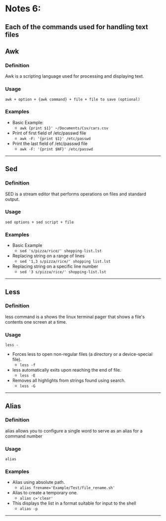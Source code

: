 # Notes 6: 

## Each of the commands used for handling text files 



## Awk
### Definition 
Awk is a scripting language used for processing and displaying text. 
### Usage 
`awk + option + {awk command} + file + file to save (optional)`
### Examples 
* Basic Example: 
  * `awk {print $1}' ~/Documents/Csv/cars.csv` 
* Print of first field of /etc/passwd file 
  * `awk -F: '{print $1}' /etc/passwd` 
* Print the last field of /etc/passwd file 
  * `awk -F: '{print $NF}' /etc/passwd` 

<hr>

## Sed 
### Definition 
SED is a stream editor that performs operations on files and standard output.
### Usage 
`sed options + sed script + file` 
### Examples 
* Basic Example 
  * `sed 's/pizza/rice/' shopping-list.lst`
* Replacing string on a range of lines
  * `sed '1,3 s/pizza/rice/' shopping list.lst` 
* Replacing string on a specific line number 
  * `sed '3 s/pizza/rice/' shopping-list.lst` 

<hr>

## Less 
### Definition 
less command is a shows the linux terminal pager that shows a file's contents one screen at a time.
### Usage 
`less -` 
* Forces less to open non-regular files (a directory or a device-special file).
  * `less -f` 
* less automatically exits upon reaching the end of file.
  * `less -E` 
* Removes all highlights from strings found using search.
  * `less -G` 

<hr>

## Alias 
### Definition 
alias allows you to configure a single word to serve as an alias for a command number 
### Usage 
`alias` 
### Examples 
* Alias using absolute path.
  * `alias frename='Example/Test/file_rename.sh'`
* Alias to create a temporary one.
  * `alias c='clear'` 
* This displays the list in a format suitable for input to the shell
  * `alias -p` 

<hr>

